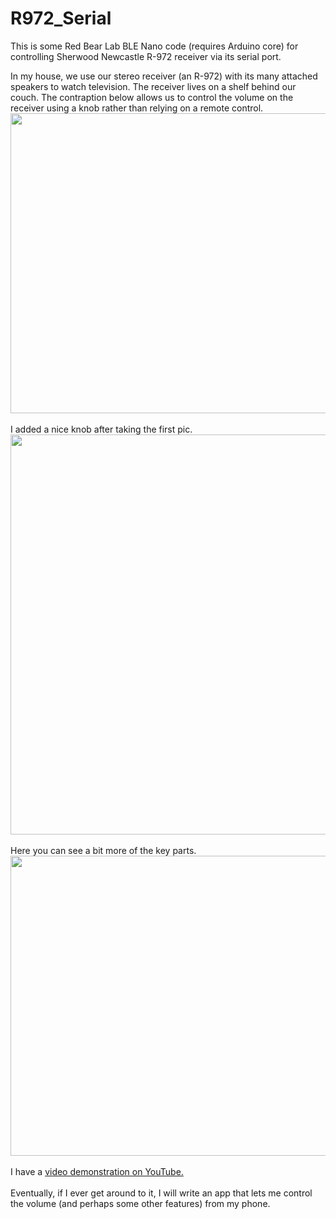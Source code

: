 # R972_Serial
This is some Red Bear Lab BLE Nano code (requires Arduino core) for controlling Sherwood Newcastle R-972 receiver via its serial port.

<p>In my house, we use our stereo receiver (an R-972) with its many attached speakers to watch television.  The receiver lives on a shelf behind our couch. The contraption below allows us to control the volume on the receiver using a knob rather than relying on a remote control.<br />
<a href="https://4.bp.blogspot.com/-zASU0-nQJPA/WYCuW5iIbiI/AAAAAAAC8t4/Hi4w7rrpbPcESvPQR1zSaVcCUVJDAzAaACKgBGAs/s1600/IMG_20170730_221422.jpg" imageanchor="1"><img border="0" data-original-height="1200" data-original-width="1600" height="480" src="https://4.bp.blogspot.com/-zASU0-nQJPA/WYCuW5iIbiI/AAAAAAAC8t4/Hi4w7rrpbPcESvPQR1zSaVcCUVJDAzAaACKgBGAs/s640/IMG_20170730_221422.jpg" width="640" /></a><br />
<br />
I added a nice knob after taking the first pic.<br />
<a href="https://1.bp.blogspot.com/-umVNAe0YpJw/WYCuWwmOdxI/AAAAAAAC8t4/-z2ArvlExg0Dr4XW4Z4DBo5crZeMM4c6gCKgBGAs/s1600/IMG_20170731_214410.jpg" imageanchor="1"><img border="0" data-original-height="1600" data-original-width="1600" height="640" src="https://1.bp.blogspot.com/-umVNAe0YpJw/WYCuWwmOdxI/AAAAAAAC8t4/-z2ArvlExg0Dr4XW4Z4DBo5crZeMM4c6gCKgBGAs/s640/IMG_20170731_214410.jpg" width="640" /></a><br />
<br />
Here you can see a bit more of the key parts.<br />
<a href="https://1.bp.blogspot.com/-4H2n6E9jh7M/WYCuW8GI_NI/AAAAAAAC8t4/vh9y3-rW8TAoU_vQPMgDXDQnSJSmyTRawCKgBGAs/s1600/IMG_20170729_145104.jpg" imageanchor="1"><img border="0" data-original-height="1200" data-original-width="1600" height="480" src="https://1.bp.blogspot.com/-4H2n6E9jh7M/WYCuW8GI_NI/AAAAAAAC8t4/vh9y3-rW8TAoU_vQPMgDXDQnSJSmyTRawCKgBGAs/s640/IMG_20170729_145104.jpg" width="640" /></a><br />
<br />
I have a <a href="https://www.youtube.com/watch?v=BjpzD4OXuT0">video demonstration on YouTube.</a><br />
<br />
Eventually, if I ever get around to it, I will write an app that lets me control the volume (and perhaps some other features) from my phone.<br />
<br /></p>
